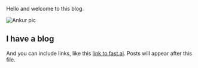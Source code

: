 Hello and welcome to this blog. 

![Ankur pic](https://user-images.githubusercontent.com/98001972/160572379-cb4a8c2d-a9b4-470e-9262-e18e056d425b.jpg)



## I have a blog

And you can include links, like this [link to fast.ai](https://www.fast.ai). Posts will appear after this file. 
